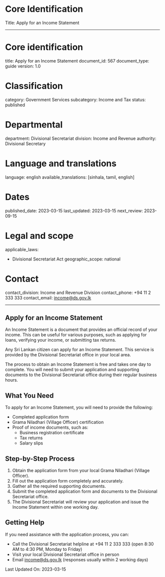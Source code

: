 # Core Identification
Title: Apply for an Income Statement

---
# Core identification
title: Apply for an Income Statement
document_id: 567
document_type: guide
version: 1.0

# Classification
category: Government Services
subcategory: Income and Tax
status: published

# Departmental
department: Divisional Secretariat
division: Income and Revenue
authority: Divisional Secretary

# Language and translations
language: english
available_translations: [sinhala, tamil, english]

# Dates
published_date: 2023-03-15
last_updated: 2023-03-15
next_review: 2023-09-15

# Legal and scope
applicable_laws:
 - Divisional Secretariat Act
geographic_scope: national

# Contact
contact_division: Income and Revenue Division
contact_phone: +94 11 2 333 333
contact_email: income@ds.gov.lk

---

## Apply for an Income Statement

An Income Statement is a document that provides an official record of your income. This can be useful for various purposes, such as applying for loans, verifying your income, or submitting tax returns.

Any Sri Lankan citizen can apply for an Income Statement. This service is provided by the Divisional Secretariat office in your local area.

The process to obtain an Income Statement is free and takes one day to complete. You will need to submit your application and supporting documents to the Divisional Secretariat office during their regular business hours.

## What You Need

To apply for an Income Statement, you will need to provide the following:

- Completed application form
- Grama Niladhari (Village Officer) certification
- Proof of income documents, such as:
    - Business registration certificate
    - Tax returns
    - Salary slips

## Step-by-Step Process

1. Obtain the application form from your local Grama Niladhari (Village Officer).
2. Fill out the application form completely and accurately.
3. Gather all the required supporting documents.
4. Submit the completed application form and documents to the Divisional Secretariat office.
5. The Divisional Secretariat will review your application and issue the Income Statement within one working day.

## Getting Help

If you need assistance with the application process, you can:

- Call the Divisional Secretariat helpline at +94 11 2 333 333 (open 8:30 AM to 4:30 PM, Monday to Friday)
- Visit your local Divisional Secretariat office in person
- Email income@ds.gov.lk (responses usually within 2 working days)

Last Updated On: 2023-03-15